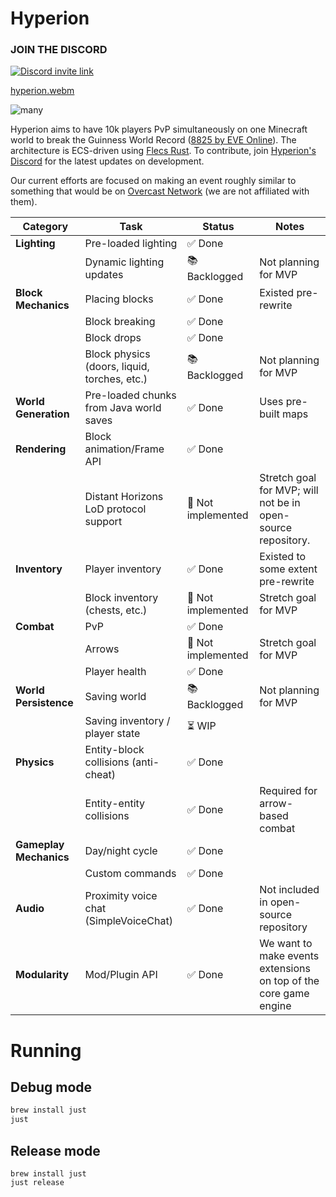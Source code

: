 # Hyperion

### JOIN THE DISCORD

[![Discord invite link](https://dcbadge.vercel.app/api/server/PBfnDtj5Wb)](https://discord.gg/PBfnDtj5Wb)

[hyperion.webm](https://github.com/user-attachments/assets/5ea4bdec-25a8-4bb5-a670-0cb81bf88d7e)

![many](https://github.com/user-attachments/assets/e69f2c3a-f053-4361-a49d-336894f544ba)

Hyperion aims to have 10k players PvP simultaneously on one Minecraft world to break the Guinness World Record ([8825 by
EVE Online](https://www.guinnessworldrecords.com/world-records/105603-largest-videogame-pvp-battle)). The
architecture is ECS-driven using [Flecs Rust](https://github.com/Indra-db/Flecs-Rust). To contribute,
join [Hyperion's Discord](https://discord.gg/sTN8mdRQ) for the latest updates on development.

Our current efforts are focused on making an event roughly similar to something that would be
on [Overcast Network](https://oc.tc/) (we are not affiliated with them).

| **Category**           | **Task**                                     | **Status**        | **Notes**                                                        |
|------------------------|----------------------------------------------|-------------------|------------------------------------------------------------------|
| **Lighting**           | Pre-loaded lighting                          | ✅ Done            |                                                                  |
|                        | Dynamic lighting updates                     | 📚 Backlogged | Not planning for MVP                       |
| **Block Mechanics**    | Placing blocks                               | ✅ Done | Existed pre-rewrite                                                                 |
|                        | Block breaking                               | ✅ Done            |                                                                  |
|                        | Block drops                                  | ✅ Done |                                                                  |
|                        | Block physics (doors, liquid, torches, etc.) | 📚 Backlogged | Not planning for MVP                                                                 |
| **World Generation**   | Pre-loaded chunks from Java world saves      | ✅ Done            | Uses pre-built maps                                              |
| **Rendering**          | Block animation/Frame API                    | ✅ Done            |                                                                  |
|            | Distant Horizons LoD protocol support                    | 🤞 Not implemented            | Stretch goal for MVP; will not be in open-source repository.                                                                  |
| **Inventory**          | Player inventory                             | ✅ Done | Existed to some extent pre-rewrite                                                                 |
|                        | Block inventory (chests, etc.)               | 🤞 Not implemented | Stretch goal for MVP                                                                  |
| **Combat**             | PvP                       | ✅ Done  |                                                                  |
|                        | Arrows                                       | 🤞 Not implemented | Stretch goal for MVP                                                                 |
|                        | Player health                      | ✅ Done |    |
| **World Persistence**  | Saving world                                 | 📚 Backlogged | Not planning for MVP                     |
|                        | Saving inventory / player state                                 | ⏳ WIP |                      |
| **Physics**            | Entity-block collisions (anti-cheat)         | ✅ Done            |                               |
|                        | Entity-entity collisions                     | ✅ Done            | Required for arrow-based combat                                  |
| **Gameplay Mechanics** | Day/night cycle                              | ✅ Done            |                                                                  |
|  | Custom commands                              | ✅ Done            |                                                                  |
| **Audio**              | Proximity voice chat (SimpleVoiceChat)                       | ✅ Done            | Not included in open-source repository                           |
| **Modularity**         | Mod/Plugin API                               | ✅ Done    | We want to make events extensions on top of the core game engine |

# Running

## Debug mode

```bash
brew install just
just
```

## Release mode

```
brew install just
just release
```

